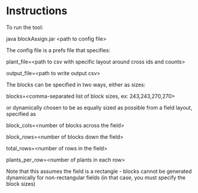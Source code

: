 
# Instructions

To run the tool:

java blockAssign.jar \<path to config file\>

The config file is a prefs file that specifies:

plant_file=\<path to csv with specific layout around cross ids and counts\>

output_file=\<path to write output csv\>

The blocks can be specified in two ways, either as sizes:

blocks=\<comma-separated list of block sizes, ex: 243,243,270,270\>

or dynamically chosen to be as equally sized as possible from a field layout, specified as

block_cols=\<number of blocks across the field\>

block_rows=\<number of blocks down the field\>

total_rows=\<number of rows in the field\>

plants_per_row=\<number of plants in each row\>

Note that this assumes the field is a rectangle - blocks cannot be generated dynamically for non-rectangular fields (in that case, you must specify the block sizes)
